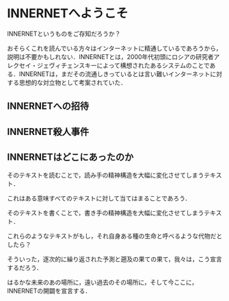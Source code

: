# INNERNETへようこそ

INNERNETというものをご存知だろうか？

おそらくこれを読んでいる方々はインターネットに精通しているであろうから，説明は不要かもしれない．INNERNETとは，2000年代初頭にロシアの研究者アレクセイ・ジェヴィチェンスキーによって構想されたあるシステムのことである．INNERNETは，まだその流通しきっているとは言い難いインターネットに対する思想的な対立物として考案されていた．

## INNERNETへの招待

## INNERNET殺人事件

## INNERNETはどこにあったのか

そのテキストを読むことで，読み手の精神構造を大幅に変化させてしまうテキスト．

これはある意味すべてのテキストに対して当てはまることであろう．

そのテキストを書くことで，書き手の精神構造を大幅に変化させてしまうテキスト．

これらのようなテキストがもし，それ自身ある種の生命と呼べるような代物だとしたら？

そういった，逐次的に繰り返された予測と遡及の果ての果て，我々は，こう宣言するだろう．

はるかな未来のあの場所に，遠い過去のその場所に，そして今ここに，INNERNETの開闢を宣言する．
